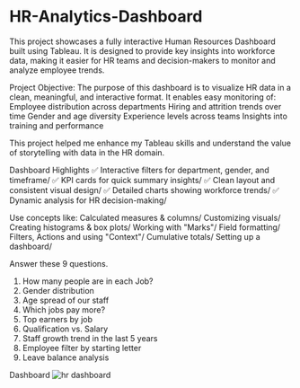 # HR-Analytics-Dashboard
This project showcases a fully interactive Human Resources Dashboard built using Tableau. It is designed to provide key insights into workforce data, making it easier for HR teams and decision-makers to monitor and analyze employee trends.

Project Objective:
The purpose of this dashboard is to visualize HR data in a clean, meaningful, and interactive format. It enables easy monitoring of:
Employee distribution across departments
Hiring and attrition trends over time
Gender and age diversity
Experience levels across teams
Insights into training and performance

This project helped me enhance my Tableau skills and understand the value of storytelling with data in the HR domain.

Dashboard Highlights
✅ Interactive filters for department, gender, and timeframe/
✅ KPI cards for quick summary insights/
✅ Clean layout and consistent visual design/
✅ Detailed charts showing workforce trends/
✅ Dynamic analysis for HR decision-making/

Use concepts like:
Calculated measures & columns/
Customizing visuals/
Creating histograms & box plots/
Working with "Marks"/
Field formatting/
Filters, Actions and using "Context"/
Cumulative totals/
Setting up a dashboard/

Answer these 9 questions.

1) How many people are in each Job?
2) Gender distribution
3) Age spread of our staff
4) Which jobs pay more?
5) Top earners by job
6) Qualification vs. Salary
7) Staff growth trend in the last 5 years
8) Employee filter by starting letter
9) Leave balance analysis


Dashboard
![hr dashboard](https://github.com/user-attachments/assets/b9ea96d8-33a3-4950-9739-b2148d94876f)




